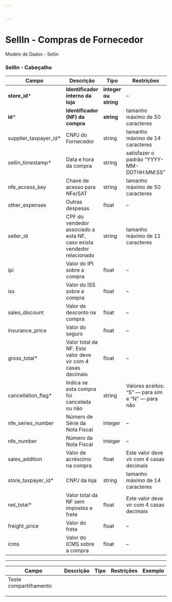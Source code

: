 ```yaml
---


---
```


<h1 id="sellin---compras-de-fornecedor">SellIn - Compras de Fornecedor</h1>
<p>Modelo de Dados - Sellin</p>
<h3 id="sellin---cabeçalho">SellIn - Cabeçalho</h3>

<table>
<thead>
<tr>
<th>Campo</th>
<th>Descrição</th>
<th>Tipo</th>
<th>Restrições</th>
<th>Exemplo</th>
</tr>
</thead>
<tbody>
<tr>
<td><strong>store_id</strong>*</td>
<td><strong>Identificador interno da loja</strong></td>
<td><strong>integer ou string</strong></td>
<td>–</td>
<td>1</td>
</tr>
<tr>
<td><strong>id</strong>*</td>
<td><strong>Identificador (NF) da compra</strong></td>
<td><strong>string</strong></td>
<td>tamanho máximo de 50 caracteres</td>
<td>“RCNTH345987”</td>
</tr>
<tr>
<td>supplier_taxpayer_id*</td>
<td>CNPJ do Fornecedor</td>
<td>string</td>
<td>tamanho máximo de 14 caracteres</td>
<td>“14463765000172”</td>
</tr>
<tr>
<td>sellin_timestamp*</td>
<td>Data e hora da compra</td>
<td>string</td>
<td>satisfazer o padrão “YYYY-MM-DDTHH:MM:SS”</td>
<td>“2017-08-20T14:55:08”</td>
</tr>
<tr>
<td>nfe_access_key</td>
<td>Chave de acesso para NFe/SAT</td>
<td>string</td>
<td>tamanho máximo de 50 caracteres</td>
<td>“NFe31170901704848000164550020000018481058491134”</td>
</tr>
<tr>
<td>other_expenses</td>
<td>Outras despesas</td>
<td>float</td>
<td>–</td>
<td>1.99</td>
</tr>
<tr>
<td>seller_id</td>
<td>CPF do vendedor associado a esta NF, caso exista vendedor relacionado</td>
<td>string</td>
<td>tamanho máximo de 11 caracteres</td>
<td>“RCNTH345987”</td>
</tr>
<tr>
<td>ipi</td>
<td>Valor do IPI sobre a compra</td>
<td>float</td>
<td>–</td>
<td>1.87</td>
</tr>
<tr>
<td>iss</td>
<td>Valor do ISS sobre a compra</td>
<td>float</td>
<td>–</td>
<td>1.01</td>
</tr>
<tr>
<td>sales_discount</td>
<td>Valor de desconto na compra</td>
<td>float</td>
<td>–</td>
<td>5.99</td>
</tr>
<tr>
<td>insurance_price</td>
<td>Valor do seguro</td>
<td>float</td>
<td>–</td>
<td>2.0</td>
</tr>
<tr>
<td>gross_total*</td>
<td>Valor total da NF. Este valor deve vir com 4 casas decimais</td>
<td>float</td>
<td>–</td>
<td>5.99</td>
</tr>
<tr>
<td>cancellation_flag*</td>
<td>Indica se esta compra foi cancelada ou não</td>
<td>string</td>
<td>Valores aceitos: “S” — para sim e “N” — para não</td>
<td>“S”</td>
</tr>
<tr>
<td>nfe_series_number</td>
<td>Número de Série da Nota Fiscal</td>
<td>integer</td>
<td>–</td>
<td>1</td>
</tr>
<tr>
<td>nfe_number</td>
<td>Número da Nota Fiscal</td>
<td>integer</td>
<td>–</td>
<td>1267232</td>
</tr>
<tr>
<td>sales_addition</td>
<td>Valor de acréscimo na compra</td>
<td>float</td>
<td>Este valor deve vir com 4 casas decimais</td>
<td>4.55</td>
</tr>
<tr>
<td>store_taxpayer_id*</td>
<td>CNPJ da loja</td>
<td>string</td>
<td>tamanho máximo de 14 caracteres</td>
<td>“14463765000100”</td>
</tr>
<tr>
<td>net_total*</td>
<td>Valor total da NF sem impostos e frete</td>
<td>float</td>
<td>Este valor deve vir com 4 casas decimais</td>
<td>4.99</td>
</tr>
<tr>
<td>freight_price</td>
<td>Valor do frete</td>
<td>float</td>
<td>–</td>
<td>1.0</td>
</tr>
<tr>
<td>icms</td>
<td>Valor do ICMS sobre a compra</td>
<td>float</td>
<td>–</td>
<td>2.9</td>
</tr>
</tbody>
</table><hr>

<table>
<thead>
<tr>
<th>Campo</th>
<th>Descrição</th>
<th>Tipo</th>
<th>Restrições</th>
<th>Exemplo</th>
</tr>
</thead>
<tbody>
<tr>
<td>Teste compartilhamento</td>
<td></td>
<td></td>
<td></td>
<td></td>
</tr>
<tr>
<td></td>
<td></td>
<td></td>
<td></td>
<td></td>
</tr>
<tr>
<td></td>
<td></td>
<td></td>
<td></td>
<td></td>
</tr>
<tr>
<td></td>
<td></td>
<td></td>
<td></td>
<td></td>
</tr>
</tbody>
</table>
